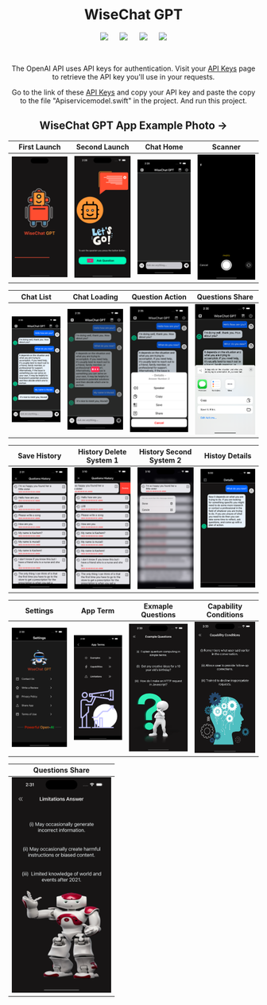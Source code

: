 <div align="center">
<h1> WiseChat GPT </h1>

![](https://img.shields.io/badge/Build-passing-success.svg?style=flat)&nbsp;&nbsp;&nbsp;&nbsp;&nbsp;
![](https://img.shields.io/badge/Platform-iOS-ff69b4.svg?style=flat)&nbsp;&nbsp;&nbsp;&nbsp;&nbsp;
![](https://img.shields.io/badge/Supported-iOS16.2%20%7C%20OSX%2016.2-4BC51D.svg?style=flat)&nbsp;&nbsp;&nbsp;&nbsp;&nbsp;
![](https://img.shields.io/badge/Swift-5.7.1-orange.svg?style=flat)

<br/>

The OpenAI API uses API keys for authentication. Visit your <a href="https://platform.openai.com/account/api-keys" target="_blank">API Keys</a> page to retrieve the API key you'll use in your requests.

Go to the link of these <a href="https://platform.openai.com/account/api-keys" target="_blank">API Keys</a> and copy your API key and paste the copy to the file "Apiservicemodel.swift" in the project. And run this project.
 


  <h2> WiseChat GPT App Example Photo -></h2>

| First Launch | Second Launch | Chat Home | Scanner |
|---|---|---|---|
|<img src="./Image sample/1.png" width='200px'/>|<img src="./Image sample/2.png" width='200px'/> | <img src="./Image sample/3.png" width='200px'/>| <img src="./Image sample/4.png" width='200px'/>|

| Chat List | Chat Loading | Question Action | Questions Share |
|---|---|---|---|
|<img src="./Image sample/13.png" width='200px'/>|<img src="./Image sample/12.png" width='200px'/> | <img src="./Image sample/14.png" width='200px'/>| <img src="./Image sample/15.png" width='200px'/>|

| Save History | History Delete System 1 | History Second System 2 | Histoy Details | 
|---|---|---|---|
|<img src="./Image sample/10.png" width='200px'/>|<img src="./Image sample/16.png" width='200px'/> | <img src="./Image sample/17.png" width='200px'/>| <img src="./Image sample/18.png" width='200px'/>|

| Settings | App Term | Exmaple Questions | Capability Conditions |
|---|---|---|---|
|<img src="./Image sample/5.png" width='200px'/>|<img src="./Image sample/6.png" width='200px'/> | <img src="./Image sample/7.png" width='200px'/>| <img src="./Image sample/8.png" width='200px'/>|


| Questions Share |
|---|
|<img src="./Image sample/9.png" width='200px'/>|



</div>
